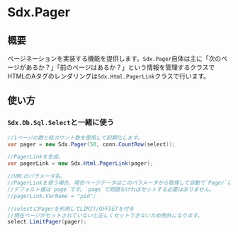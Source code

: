# Sdx.Pager

## 概要

ページネーションを実装する機能を提供します。`Sdx.Pager`自体は主に「次のページがあるか？」「前のページはあるか？」という情報を管理するクラスでHTMLのAタグのレンダリングは`Sdx.Html.PagerLink`クラスで行います。

## 使い方

### `Sdx.Db.Sql.Select`と一緒に使う

```c#
//1ページの数と総カウント数を使用して初期化します。
var pager = new Sdx.Pager(50, conn.CountRow(select));

//PagerLinkを生成。
var pagerLink = new Sdx.Html.PagerLink(pager);

//URLのパラメータ名。
//PagerLinkを使う場合、現在ページデータはこのパラメータから取得して自動で`Pager`にセットします。
//デフォルト値は`page`です。`page`で問題なければセットする必要はありません。
//pagerLink.VarName = "pid";

//selectにPagerを利用してLIMIT/OFFSETを付与
//現在ページがセットされていないと正しくセットできないため例外になります。
select.LimitPager(pager);
```
